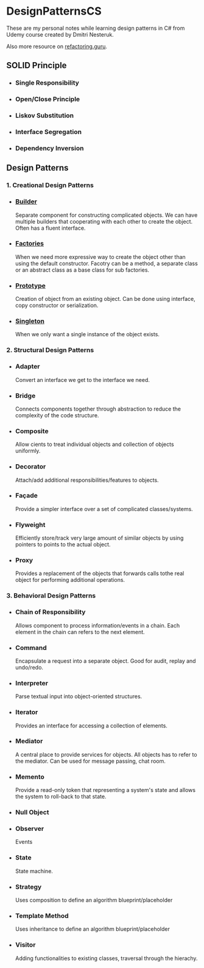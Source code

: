 # DesignPatternsCS

These are my personal notes while learning design patterns in C# from Udemy course created by Dmitri Nesteruk.

Also more resource on [refactoring.guru](https://refactoring.guru/design-patterns).

## SOLID Principle

- ### Single Responsibility

- ### Open/Close Principle

- ### Liskov Substitution

- ### Interface Segregation

- ### Dependency Inversion

## Design Patterns

### 1. Creational Design Patterns

- ### [Builder](https://github.com/Jinming-Zhang/DesignPatternsCS/tree/master/DesignPatterns/Builder)

  Separate component for constructing complicated objects.
  We can have multiple builders that cooperating with each other to create the object.
  Often has a fluent interface.

- ### [Factories](https://github.com/Jinming-Zhang/DesignPatternsCS/tree/master/DesignPatterns/Factories)

  When we need more expressive way to create the object other than using the default constructor.
  Facotry can be a method, a separate class or an abstract class as a base class for sub factories.

- ### [Prototype](https://github.com/Jinming-Zhang/DesignPatternsCS/tree/master/DesignPatterns/Prototype)

  Creation of object from an existing object.
  Can be done using interface, copy constructor or serialization.

- ### [Singleton](https://github.com/Jinming-Zhang/DesignPatternsCS/tree/master/DesignPatterns/Singleton)

  When we only want a single instance of the object exists.

### 2. Structural Design Patterns

- ### Adapter

  Convert an interface we get to the interface we need.

- ### Bridge

  Connects components together through abstraction to reduce the complexity of the code structure.

- ### Composite

  Allow cients to treat individual objects and collection of objects uniformly.

- ### Decorator

  Attach/add additional responsibilities/features to objects.

- ### Façade

  Provide a simpler interface over a set of complicated classes/systems.

- ### Flyweight

  Efficiently store/track very large amount of similar objects by using pointers to points to the actual object.

- ### Proxy

  Provides a replacement of the objects that forwards calls tothe real object for performing additional operations.

### 3. Behavioral Design Patterns

- ### Chain of Responsibility

  Allows component to process information/events in a chain.
  Each element in the chain can refers to the next element.

- ### Command

  Encapsulate a request into a separate object.
  Good for audit, replay and undo/redo.

- ### Interpreter

  Parse textual input into object-oriented structures.

- ### Iterator

  Provides an interface for accessing a collection of elements.

- ### Mediator

  A central place to provide services for objects.
  All objects has to refer to the mediator.
  Can be used for message passing, chat room.

- ### Memento

  Provide a read-only token that representing a system's state and allows the system to roll-back to that state.

- ### Null Object

- ### Observer

  Events

- ### State

  State machine.

- ### Strategy

  Uses composition to define an algorithm blueprint/placeholder

- ### Template Method

  Uses inheritance to define an algorithm blueprint/placeholder

- ### Visitor

  Adding functionalities to existing classes, traversal through the hierachy.
